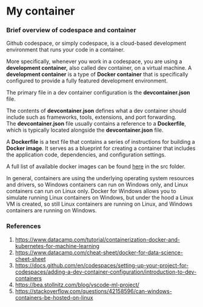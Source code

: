 # My container

### Brief overview of codespace and container

Github codespace, or simply codespace, is a cloud-based development environment that runs your code in a container.

More specifically, whenever you work in a codespace, you are using a **development container,** also called dev container, on a virtual machine. A **development container** is a type of **Docker container** that is specifically configured to provide a fully featured development environment. 

The primary file in a dev container configuration is the **devcontainer.json** file.

The contents of **devcontainer.json** defines what a dev container should include such as frameworks, tools, extensions, and port forwarding. The **devcontainer.json** file usually contains a reference to a **Dockerfile**, which is typically located alongside the **devcontainer.json** file. 

A **Dockerfile** is a text file that contains a series of instructions for building a **Docker image**. It serves as a blueprint for creating a container that includes the application code, dependencies, and configuration settings. 

A full list of available docker images can be found [here](https://github.com/devcontainers/images/tree/main) in the src folder.

In general, containers are using the underlying operating system resources and drivers, so Windows containers can run on Windows only, and Linux containers can run on Linux only. Docker for Windows allows you to simulate running Linux containers on Windows, but under the hood a Linux VM is created, so still Linux containers are running on Linux, and Windows containers are running on Windows. 

### References
1. https://www.datacamp.com/tutorial/containerization-docker-and-kubernetes-for-machine-learning
2. https://www.datacamp.com/cheat-sheet/docker-for-data-science-cheet-sheet
3. https://docs.github.com/en/codespaces/setting-up-your-project-for-codespaces/adding-a-dev-container-configuration/introduction-to-dev-containers
4. https://bea.stollnitz.com/blog/vscode-ml-project/
5. https://stackoverflow.com/questions/42158596/can-windows-containers-be-hosted-on-linux